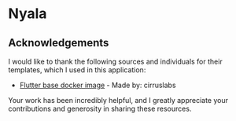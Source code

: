 # Nyala

## Acknowledgements
I would like to thank the following sources and individuals for their templates, which I used in this application:

- [Flutter base docker image](https://github.com/cirruslabs/docker-images-flutter) - Made by: cirruslabs

Your work has been incredibly helpful, and I greatly appreciate your contributions and generosity in sharing these resources.
